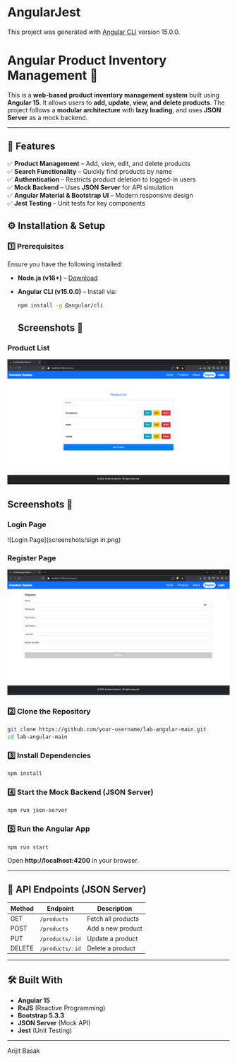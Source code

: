 # AngularJest

This project was generated with [Angular CLI](https://github.com/angular/angular-cli) version 15.0.0.
# **Angular Product Inventory Management** 🚀  

This is a **web-based product inventory management system** built using **Angular 15**. It allows users to **add, update, view, and delete products**. The project follows a **modular architecture** with **lazy loading**, and uses **JSON Server** as a mock backend.

---

## **📌 Features**
✅ **Product Management** – Add, view, edit, and delete products  
✅ **Search Functionality** – Quickly find products by name  
✅ **Authentication** – Restricts product deletion to logged-in users  
✅ **Mock Backend** – Uses **JSON Server** for API simulation  
✅ **Angular Material & Bootstrap UI** – Modern responsive design  
✅ **Jest Testing** – Unit tests for key components  

## **⚙️ Installation & Setup**

### **1️⃣ Prerequisites**
Ensure you have the following installed:  
- **Node.js (v16+)** – [Download](https://nodejs.org/)  
- **Angular CLI (v15.0.0)** – Install via:
  ```bash
  npm install -g @angular/cli
  ```

  ## Screenshots 📸



### **Product List**
![Product List](https://github.com/arib20/angular-inventory-wipro-preskilling/blob/main/screenshots/inventory.png?raw=true)
## Screenshots 📸

### **Login Page**
![Login Page](screenshots/sign in.png)



### **Register Page**
![Add Product](screenshots/register.png)



### **2️⃣ Clone the Repository**
```bash
git clone https://github.com/your-username/lab-angular-main.git
cd lab-angular-main
```

### **3️⃣ Install Dependencies**
```bash
npm install
```

### **4️⃣ Start the Mock Backend (JSON Server)**
```bash
npm run json-server
```

### **5️⃣ Run the Angular App**
```bash
npm run start
```
Open **http://localhost:4200** in your browser.  

---

## **📜 API Endpoints (JSON Server)**
| Method | Endpoint          | Description           |
|--------|------------------|----------------------|
| GET    | `/products`      | Fetch all products  |
| POST   | `/products`      | Add a new product   |
| PUT    | `/products/:id`  | Update a product    |
| DELETE | `/products/:id`  | Delete a product    |

---

## **🛠️ Built With**
- **Angular 15**
- **RxJS** (Reactive Programming)
- **Bootstrap 5.3.3**
- **JSON Server** (Mock API)
- **Jest** (Unit Testing)
  

---
Arijit Basak
